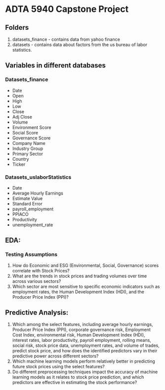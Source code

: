 # ADTA 5940 Capstone Project

## Folders
1. datasets_finance - contains data from yahoo finance
2. datasets - contains data about factors from the us bureau of labor statistics.

## Variables in different databases
### Datasets_finance
- Date
- Open
- High
- Low
- Close
- Adj Close
- Volume
- Environment Score
- Social Score
- Governance Score
- Company Name
- Industry Group
- Primary Sector
- Country
- Ticker

### Datasets_uslaborStatistics
- Date
- Average Hourly Earnings
- Estimate Value
- Standard Error
- payroll_employment
- PPIACO
- Productivity
- unemployment_rate

## EDA:
### Testing Assumptions
1. How do Economic and ESG (Environmental, Social, Governance) scores correlate with Stock Prices?
2. What are the trends in stock prices and trading volumes over time across various sectors?
3. Which sector are most sensitive to specific economic indicators such as employment rates, the Human Development Index (HDI), and the Producer Price Index (PPI)?

## Predictive Analysis:
1. Which among the select features, including average hourly earnings, Producer Price Index (PPI), corporate governance risk, Employment Cost Index, environmental risk, Human Development Index (HDI), interest rates, labor productivity, payroll employment, rolling means, social risk, stock price data, unemployment rates, and volume of trades, predict stock price, and how does the identified predictors vary in their predictive power across different sectors?
2. Which machine learning models perform relatively better in predicting future stock prices using the select features?
3. Do different preprocessing techniques impact the accuracy of machine learning models as it relates to stock price prediction, and which predictors are effective in estimating the stock performance?